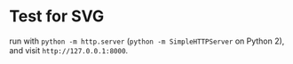 # Test for SVG

run with `python -m http.server` (`python -m SimpleHTTPServer` on Python 2),
and visit `http://127.0.0.1:8000`.
